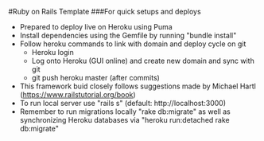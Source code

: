 #Ruby on Rails Template
###For quick setups and deploys


- Prepared to deploy live on Heroku using Puma
- Install dependencies using the Gemfile by running "bundle install"
- Follow heroku commands to link with domain and deploy cycle on git
  - Heroku login
  - Log onto Heroku (GUI online) and create new domain and sync with git
  - git push heroku master (after commits)
- This framework buid closely follows suggestions made by Michael Hartl (https://www.railstutorial.org/book)
- To run local server use "rails s" (default: http://localhost:3000)
- Remember to run migrations locally "rake db:migrate" as well as synchronizing Heroku databases via "heroku run:detached rake db:migrate"





